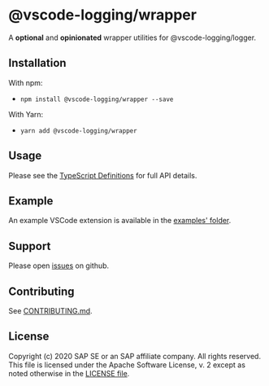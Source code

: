 # @vscode-logging/wrapper

A **optional** and **opinionated** wrapper utilities for @vscode-logging/logger.

## Installation

With npm:

- `npm install @vscode-logging/wrapper --save`

With Yarn:

- `yarn add @vscode-logging/wrapper`

## Usage

Please see the [TypeScript Definitions](./api.d.ts) for full API details.

## Example

An example VSCode extension is available in the [examples' folder](https://github.com/SAP/vscode-logging/tree/master/examples/extension-wrapper).

## Support

Please open [issues](https://github.com/SAP/vscode-logging/issues) on github.

## Contributing

See [CONTRIBUTING.md](./CONTRIBUTING.md).

## License

Copyright (c) 2020 SAP SE or an SAP affiliate company. All rights reserved.
This file is licensed under the Apache Software License, v. 2 except as noted otherwise in the [LICENSE file](../../LICENSE).
